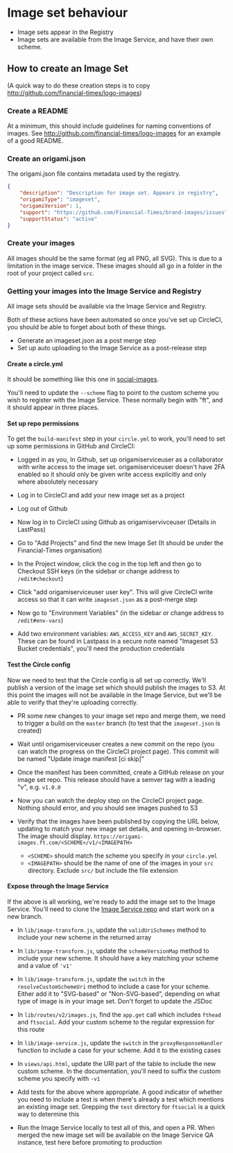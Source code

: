 
# Image set behaviour

- Image sets appear in the Registry
- Image sets are available from the Image Service, and have their own scheme.

## How to create an Image Set

(A quick way to do these creation steps is to copy http://github.com/financial-times/logo-images)

### Create a README

At a minimum, this should include guidelines for naming conventions of images.
See http://github.com/financial-times/logo-images for an example of a good README.

### Create an origami.json

The origami.json file contains metadata used by the registry.

```json
{
    "description": "Description for image set. Appears in registry",
    "origamiType": "imageset",
    "origamiVersion": 1,
    "support": "https://github.com/Financial-Times/brand-images/issues",
    "supportStatus": "active"
}
```

### Create your images

All images should be the same format (eg all PNG, all SVG). This is due to a limitation in the image service.
These images should all go in a folder in the root of your project called `src`.

### Getting your images into the Image Service and Registry

All image sets should be available via the Image Service and Registry.

Both of these actions have been automated so once you've set up CircleCI, you should be able to forget about both of these things.

- Generate an imageset.json as a post merge step
- Set up auto uploading to the Image Service as a post-release step

#### Create a circle.yml

It should be something like this one in [social-images](https://github.com/Financial-Times/social-images/blob/master/circle.yml).

You'll need to update the `--scheme` flag to point to the custom scheme you wish to register with the Image Service. These normally begin with "ft", and it should appear in three places.

#### Set up repo permissions

To get the `build-manifest` step in your `circle.yml` to work, you'll need to set up some permissions in GitHub and CircleCI:

  - Logged in as you, In Github, set up origamiserviceuser as a collaborator with write access to the image set. origamiserviceuser doesn't have 2FA enabled so it should only be given write access explicitly and only where absolutely necessary

  - Log in to CircleCI and add your new image set as a project

  - Log out of Github

  - Now log in to CircleCI using Github as origamiservivceuser (Details in LastPass)

  - Go to "Add Projects" and find the new Image Set (It should be under the Financial-Times organisation)

  - In the Project window, click the cog in the top left and then go to Checkout SSH keys (in the sidebar or change address to `/edit#checkout`)

  - Click "add origamiserviceuser user key". This will give CircleCI write access so that it can write `imageset.json` as a post-merge step

  - Now go to "Environment Variables" (in the sidebar or change address to `/edit#env-vars`)

  - Add two environment variables: `AWS_ACCESS_KEY` and `AWS_SECRET_KEY`. These can be found in Lastpass in a secure note named "Imageset S3 Bucket credentials", you'll need the production credentials

#### Test the Circle config

Now we need to test that the Circle config is all set up correctly. We'll publish a version of the image set which should publish the images to S3. At this point the images will not be available in the Image Service, but we'll be able to verify that they're uploading correctly.

  - PR some new changes to your image set repo and merge them, we need to trigger a build on the `master` branch (to test that the `imageset.json` is created)

  - Wait until origamiserviceuser creates a new commit on the repo (you can watch the progress on the CircleCI project page). This commit will be named "Update image manifest [ci skip]"

  - Once the manifest has been committed, create a GitHub release on your image set repo. This release should have a semver tag with a leading "v", e.g. `v1.0.0`

  - Now you can watch the deploy step on the CircleCI project page. Nothing should error, and you should see images pushed to S3

  - Verify that the images have been published by copying the URL below, updating to match your new image set details, and opening in-browser. The image should display. `https://origami-images.ft.com/<SCHEME>/v1/<IMAGEPATH>`
    - `<SCHEME>` should match the scheme you specify in your `circle.yml`
    - `<IMAGEPATH>` should be the name of one of the images in your `src` directory. Exclude `src/` but include the file extension

#### Expose through the Image Service

If the above is all working, we're ready to add the image set to the Image Service. You'll need to clone the [Image Service repo](https://github.com/Financial-Times/origami-image-service) and start work on a new branch.

  - In `lib/image-transform.js`, update the `validUriSchemes` method to include your new scheme in the returned array

  - In `lib/image-transform.js`, update the `schemeVersionMap` method to include your new scheme. It should have a key matching your scheme and a value of `'v1'`

  - In `lib/image-transform.js`, update the `switch` in the  `resolveCustomSchemeUri` method to include a case for your scheme. Either add it to "SVG-based" or "Non-SVG-based", depending on what type of image is in your image set. Don't forget to update the JSDoc

  - In `lib/routes/v2/images.js`, find the `app.get` call which includes `fthead` and `ftsocial`. Add your custom scheme to the regular expression for this route

  - In `lib/image-service.js`, update the `switch` in the  `proxyResponseHandler` function to include a case for your scheme. Add it to the existing cases

  - In `views/api.html`, update the URI part of the table to include the new custom scheme. In the documentation, you'll need to suffix the custom scheme you specify with `-v1`

  - Add tests for the above where appropriate. A good indicator of whether you need to include a test is when there's already a test which mentions an existing image set. Grepping the `test` directory for `ftsocial` is a quick way to determine this


  - Run the Image Service locally to test all of this, and open a PR. When merged the new image set will be available on the Image Service QA instance, test here before promoting to production

